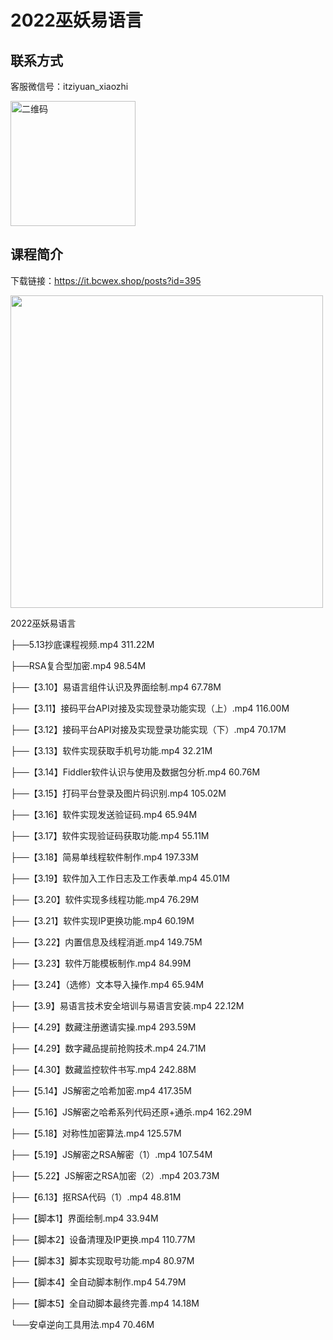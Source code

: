 # 2022巫妖易语言

## 联系方式

客服微信号：itziyuan_xiaozhi

<img src="https://ziyuanyun.oss-cn-guangzhou.aliyuncs.com/common/20240614073449/666b82192834a.jpg" width="200" height="200" alt="二维码">

## 课程简介

下载链接：https://it.bcwex.shop/posts?id=395

<img src="https://ziyuanyun.oss-cn-guangzhou.aliyuncs.com/yun/20240515151905/664461e9bb47e.jpg" width="500" alt="">

  2022巫妖易语言



 ├──5.13抄底课程视频.mp4 311.22M

 ├──RSA复合型加密.mp4 98.54M

 ├──【3.10】易语言组件认识及界面绘制.mp4 67.78M

 ├──【3.11】接码平台API对接及实现登录功能实现（上）.mp4 116.00M

 ├──【3.12】接码平台API对接及实现登录功能实现（下）.mp4 70.17M

 ├──【3.13】软件实现获取手机号功能.mp4 32.21M

 ├──【3.14】Fiddler软件认识与使用及数据包分析.mp4 60.76M

 ├──【3.15】打码平台登录及图片码识别.mp4 105.02M

 ├──【3.16】软件实现发送验证码.mp4 65.94M

 ├──【3.17】软件实现验证码获取功能.mp4 55.11M

 ├──【3.18】简易单线程软件制作.mp4 197.33M

 ├──【3.19】软件加入工作日志及工作表单.mp4 45.01M

 ├──【3.20】软件实现多线程功能.mp4 76.29M

 ├──【3.21】软件实现IP更换功能.mp4 60.19M

 ├──【3.22】内置信息及线程消逝.mp4 149.75M

 ├──【3.23】软件万能模板制作.mp4 84.99M

 ├──【3.24】（选修）文本导入操作.mp4 65.94M

 ├──【3.9】易语言技术安全培训与易语言安装.mp4 22.12M

 ├──【4.29】数藏注册邀请实操.mp4 293.59M

 ├──【4.29】数字藏品提前抢购技术.mp4 24.71M

 ├──【4.30】数藏监控软件书写.mp4 242.88M

 ├──【5.14】JS解密之哈希加密.mp4 417.35M

 ├──【5.16】JS解密之哈希系列代码还原+通杀.mp4 162.29M

 ├──【5.18】对称性加密算法.mp4 125.57M

 ├──【5.19】JS解密之RSA解密（1）.mp4 107.54M

 ├──【5.22】JS解密之RSA加密（2）.mp4 203.73M

 ├──【6.13】抠RSA代码（1）.mp4 48.81M

 ├──【脚本1】界面绘制.mp4 33.94M

 ├──【脚本2】设备清理及IP更换.mp4 110.77M

 ├──【脚本3】脚本实现取号功能.mp4 80.97M

 ├──【脚本4】全自动脚本制作.mp4 54.79M

 ├──【脚本5】全自动脚本最终完善.mp4 14.18M

 └──安卓逆向工具用法.mp4 70.46M

  